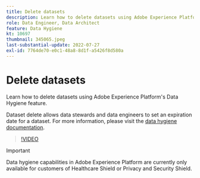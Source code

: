 ```yaml
---
title: Delete datasets
description: Learn how to delete datasets using Adobe Experience Platform's Data Hygiene feature.
role: Data Engineer, Data Architect
feature: Data Hygiene
kt: 10697
thumbnail: 345065.jpeg
last-substantial-update: 2022-07-27
exl-id: 7764de70-e0c1-48a8-8d1f-a5426f8d580a
---
```

# Delete datasets

Learn how to delete datasets using Adobe Experience Platform's Data Hygiene feature. 

Dataset delete allows data stewards and data engineers to set an expiration date for a dataset. For more information, please visit the [data hygiene documentation](https://experienceleague.adobe.com/docs/experience-platform/hygiene/home.html).

>[!VIDEO](https://video.tv.adobe.com/v/345065?quality=12&learn=on)

>[!IMPORTANT]
>
> Data hygiene capabilities in Adobe Experience Platform are currently only available for customers of Healthcare Shield or Privacy and Security Shield.
